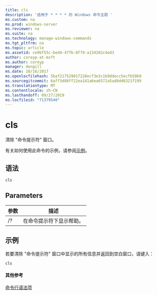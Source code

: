 ```yaml
---
title: cls
description: '适用于 * * * * 的 Windows 命令主题 '
ms.custom: na
ms.prod: windows-server
ms.reviewer: na
ms.suite: na
ms.technology: manage-windows-commands
ms.tgt_pltfrm: na
ms.topic: article
ms.assetid: ce9bf55c-bed4-47fb-8f79-a134202c4ed3
author: coreyp-at-msft
ms.author: coreyp
manager: dongill
ms.date: 10/16/2017
ms.openlocfilehash: 5baf217529017228ecf3e3c1b9ddecc5ecfb59b9
ms.sourcegitcommit: 6aff3d88ff22ea141a6ea6572a5ad8dd6321f199
ms.translationtype: MT
ms.contentlocale: zh-CN
ms.lasthandoff: 09/27/2019
ms.locfileid: "71379540"
---
```

# <a name="cls"></a>cls



清除 "命令提示符" 窗口。

有关如何使用此命令的示例，请参阅[示例](#BKMK_examples)。

## <a name="syntax"></a>语法

```
cls
```

## <a name="parameters"></a>Parameters

|参数|描述|
|---------|-----------|
|/?|在命令提示符下显示帮助。|

## <a name="BKMK_examples"></a>示例

若要清除 "命令提示符" 窗口中显示的所有信息并返回到空白窗口，请键入：
```
cls 
```

#### <a name="additional-references"></a>其他参考

[命令行语法项](command-line-syntax-key.md)